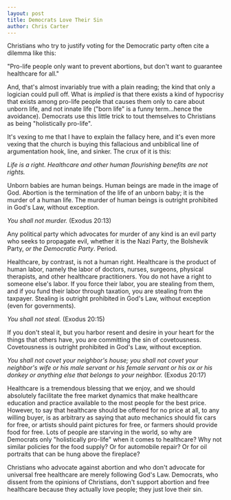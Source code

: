 ```yaml
---
layout: post
title: Democrats Love Their Sin
author: Chris Carter
---
```


Christians who try to justify voting for the Democratic party often cite a dilemma like this:

"Pro-life people only want to prevent abortions, but don't want to guarantee healthcare for all."

And, that's almost invariably true with a plain reading; the kind that only a logician could pull off. What is _implied_ is that there exists a kind of hypocrisy that exists among pro-life people that causes them only to care about unborn life, and not innate life ("born life" is a funny term...hence the avoidance). Democrats use this little trick to tout themselves to Christians as being "holistically pro-life".

It's vexing to me that I have to explain the fallacy here, and it's even more vexing that the church is buying this fallacious and unbiblical line of argumentation hook, line, and sinker. The crux of it is this:

_Life is a right. Healthcare and other human flourishing benefits are not rights._

Unborn babies are human beings. Human beings are made in the image of God. Abortion is the termination of the life of an unborn baby; it is the murder of a human life. The murder of human beings is outright prohibited in God's Law, without exception.

_You shall not murder._ (Exodus 20:13)

Any political party which advocates for murder of any kind is an evil party who seeks to propagate evil, whether it is the Nazi Party, the Bolshevik Party, _or the Democratic Party_. Period.

Healthcare, by contrast, is not a human right. Healthcare is the product of human labor, namely the labor of doctors, nurses, surgeons, physical therapists, and other healthcare practitioners. You do not have a right to someone else's labor. If you force their labor, you are stealing from them, and if you fund their labor through taxation, you are stealing from the taxpayer. Stealing is outright prohibited in God's Law, without exception (even for governments).

_You shall not steal._ (Exodus 20:15)

If you don't steal it, but you harbor resent and desire in your heart for the things that others have, you are committing the sin of covetousness. Covetousness is outright prohibited in God's Law, without exception.

_You shall not covet your neighbor's house; you shall not covet your neighbor's wife or his male servant or his female servant or his ox or his donkey or anything else that belongs to your neighbor._ (Exodus 20:17)

Healthcare is a tremendous blessing that we enjoy, and we should absolutely facilitate the free market dynamics that make healthcare education and practice available to the most people for the best price. However, to say that healthcare should be offered for no price at all, to any willing buyer, is as arbitrary as saying that auto mechanics should fix cars for free, or artists should paint pictures for free, or farmers should provide food for free. Lots of people are starving in the world, so why are Democrats only "holistically pro-life" when it comes to healthcare? Why not similar policies for the food supply? Or for automobile repair? Or for oil portraits that can be hung above the fireplace?

Christians who advocate against abortion and who don't advocate for universal free healthcare are merely following God's Law. Democrats, who dissent from the opinions of Christians, don't support abortion and free healthcare because they actually love people; they just love their sin.
